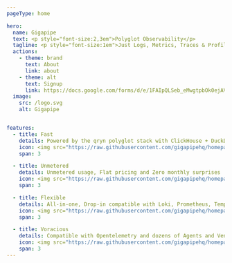 ```yaml
---
pageType: home

hero:
  name: Gigapipe
  text: <p style="font-size:2,3em">Polyglot Observability</p>
  tagline: <p style="font-size:1em">Just Logs, Metrics, Traces & Profiles</p>
  actions:
    - theme: brand
      text: About
      link: about
    - theme: alt
      text: Signup
      link: https://docs.google.com/forms/d/e/1FAIpQLSeb_eMwgtpbOk0ejAVW7ihKAzkt0WKnLwCQFyHkIzl5DAU2ig/viewform
  image:
    src: /logo.svg
    alt: Gigapipe    


features:
  - title: Fast
    details: Powered by the qryn polyglot stack with ClickHouse + DuckDB OLAP
    icon: <img src="https://raw.githubusercontent.com/gigapipehq/homepage/refs/heads/main/docs/public/clock.png" />
    span: 3

  - title: Unmetered
    details: Unmetered usage, Flat pricing and Zero monthly surprises
    icon: <img src="https://raw.githubusercontent.com/gigapipehq/homepage/refs/heads/main/docs/public/wallet.png" />
    span: 3

  - title: Flexible
    details: All-in-one, Drop-in compatible with Loki, Prometheus, Tempo, Pyroscope
    icon: <img src="https://raw.githubusercontent.com/gigapipehq/homepage/refs/heads/main/docs/public/resize.png" />
    span: 3

  - title: Voracious
    details: Compatible with Opentelemetry and dozens of Agents and Vendor formats
    icon: <img src="https://raw.githubusercontent.com/gigapipehq/homepage/refs/heads/main/docs/public/cog.png" />
    span: 3
---
```

